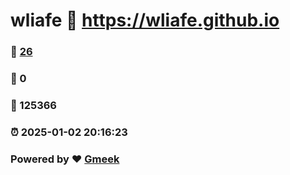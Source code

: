 # wliafe :link: https://wliafe.github.io 
### :page_facing_up: [26](https://wliafe.github.io/tag.html) 
### :speech_balloon: 0 
### :hibiscus: 125366 
### :alarm_clock: 2025-01-02 20:16:23 
### Powered by :heart: [Gmeek](https://github.com/Meekdai/Gmeek)
